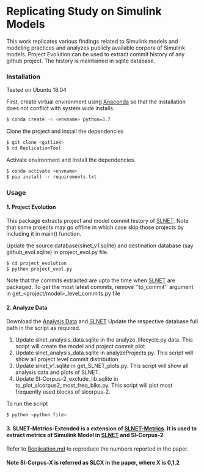 # Replicating Study on Simulink Models
This work replicates various findings related to Simulink models and modeling practices and analyzes publicly available corpora of Simulink models. 
Project Evolution can be used to extract commit history of any github project. The history is maintained in sqlite database. 

### Installation

Tested on Ubuntu 18.04 

First, create virtual environment using  [Anaconda] so that the installation does not conflict with system wide installs.
```sh
$ conda create -n <envname> python=3.7
```

Clone the project and install the dependencies
```sh
$ git clone <gitlink>
$ cd ReplicationTool
```

Activate environment and Install the dependencies.
```sh
$ conda activate <envname>
$ pip install -r requirements.txt
```

### Usage

#### 1. Project Evolution
This package extracts project and model commit history of [SLNET]. Note that some projects may go offline in which case skip those projects by including it in main() function. 

Update the source database(slnet_v1.sqlite) and destination database (say github_evol.sqlite) in project_evol.py file.
```sh
$ cd project_evolution
$ python project_evol.py
```

Note that the commits extracted are upto the time when [SLNET] are packaged. To get the most latest commits, remove ''to_commit'' argument in  get_<project/model>_level_commits.py file

#### 2. Analyze Data
Download the [Analysis Data] and [SLNET]
Update the respective database full path in the script as required.
1. Update slnet_analysis_data.sqlite in the analyze_lifecycle.py data. This script will create the model and project commit plot.
2. Update slnet_analysis_data.sqlite in analyzeProjects.py. This script will show all project level commit distribution 
3. Update slnet_v1.sqlite in get_SLNET_plots.py. This script will show all analysis data and plots of SLNET. 
4. Update Sl-Corpus-2_exclude_lib.sqlite in to_plot_slcorpus2_most_freq_blks.py. This script will plot most frequently used blocks of slcorpus-2. 

To run the script

```sh
$ python <python file>
```

#### 3. SLNET-Metrics-Extended is a extension of [SLNET-Metrics]. It is used to extract metrics of Simulink Model in [SLNET] and Sl-Corpus-2
Refer to [Replication.md] to reproduce the numbers reported in the paper.


#### Note Sl-Corpus-X is referred as SLCX in the paper, where X is 0,1,2
[//]: # (These are reference links used in the body of this note and get stripped out when the markdown processor does its job. There is no need to format nicely because it shouldn't be seen. Thanks SO - http://stackoverflow.com/questions/4823468/store-comments-in-markdown-syntax)
   [Anaconda]: <https://www.anaconda.com/distribution/>
   [SLNET]: <https://zenodo.org/record/3911155#.Yjite4TMKV4>
   [Analysis Data]: <https://zenodo.org/record/6374469#.YjkRkITMJhE>
   [Replication.md]: <https://github.com/Anonymous-double-blind/ReplicationTool/blob/main/SLNET_Metrics-Extended/replication.md>
   [SLNET-Metrics]: <https://github.com/50417/SLNET_Metrics>
